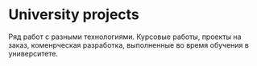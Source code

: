 # University projects
Ряд работ с разными технологиями. Курсовые работы, проекты на заказ, коменрческая разработка, выполненные во время обучения в университете.
